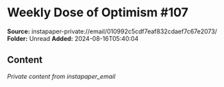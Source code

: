 # Weekly Dose of Optimism #107

**Source:** instapaper-private://email/010992c5cdf7eaf832cdaef7c67e2073/
**Folder:** Unread
**Added:** 2024-08-16T05:40:04




## Content
*Private content from instapaper_email*

